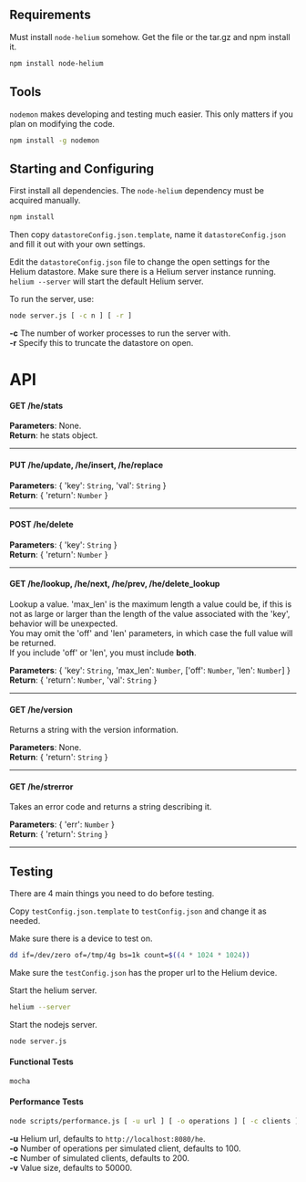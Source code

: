 

## Requirements
Must install `node-helium` somehow. Get the file or the tar.gz and npm install it.
```bash
npm install node-helium
```
## Tools
`nodemon` makes developing and testing much easier. This only matters if you plan on modifying the code.
```bash
npm install -g nodemon
```

## Starting and Configuring
First install all dependencies. The `node-helium` dependency must be acquired manually.
```bash
npm install
```
Then copy `datastoreConfig.json.template`, name it `datastoreConfig.json` and fill it out with your own settings.  

Edit the `datastoreConfig.json` file to change the open settings for the Helium datastore.
Make sure there is a Helium server instance running. `helium --server` will start the default Helium server.

To run the server, use:
```bash
node server.js [ -c n ] [ -r ]
```
**-c** The number of worker processes to run the server with.  
**-r** Specify this to truncate the datastore on open.



# API

#### GET /he/stats
**Parameters**: None.  
**Return**: he stats object.

---

#### PUT /he/update, /he/insert, /he/replace
**Parameters**: { 'key': `String`, 'val': `String` }  
**Return**: { 'return': `Number` }

---

#### POST /he/delete
**Parameters**: { 'key': `String` }  
**Return**: { 'return': `Number` }

---

#### GET /he/lookup, /he/next, /he/prev, /he/delete_lookup
Lookup a value. 'max_len' is the maximum length a value could be, if this is not as large or larger than the length of the value associated with the 'key', behavior will be unexpected.  
You may omit the 'off' and 'len' parameters, in which case the full value will be returned.  
If you include 'off' or 'len', you must include **both**.  

**Parameters**: { 'key': `String`, 'max_len': `Number`, ['off': `Number`, 'len': `Number`] }  
**Return**: { 'return': `Number`, 'val': `String` }

---

#### GET /he/version
Returns a string with the version information.  

**Parameters**: None.  
**Return**: { 'return': `String` }

---

#### GET /he/strerror
Takes an error code and returns a string describing it.  

**Parameters**: { 'err': `Number` }    
**Return**: { 'return': `String` }

---

## Testing
There are 4 main things you need to do before testing.

Copy `testConfig.json.template` to `testConfig.json` and change it as needed.

Make sure there is a device to test on.
```bash
dd if=/dev/zero of=/tmp/4g bs=1k count=$((4 * 1024 * 1024))
```

Make sure the `testConfig.json` has the proper url to the Helium device.

Start the helium server.
```bash
helium --server
```

Start the nodejs server.
```bash
node server.js
```

#### Functional Tests
```bash
mocha
```

#### Performance Tests
```bash
node scripts/performance.js [ -u url ] [ -o operations ] [ -c clients ] [ -v valsize ]
```
**-u** Helium url, defaults to `http://localhost:8080/he`.  
**-o** Number of operations per simulated client, defaults to 100.  
**-c** Number of simulated clients, defaults to 200.  
**-v** Value size, defaults to 50000.  
